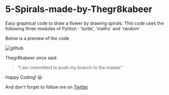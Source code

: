 # 5-Spirals-made-by-Thegr8kabeer
Easy graphical code to draw a flower by drawing spirals.
This code uses the following three modules of Pyhton : 'turtle', 'maths' and 'random'

Below is a preview of the code

![github](https://user-images.githubusercontent.com/64730390/86204754-b16b5c80-bb81-11ea-92b8-4e8e8c3a7acf.gif)


Thegr8kabeer once said:
>“I am committed to push my branch to the master”

Happy Coding! :smiley:

And don't forget to follow me on [Twitter](https://twitter.com/thegr8kabeer)

